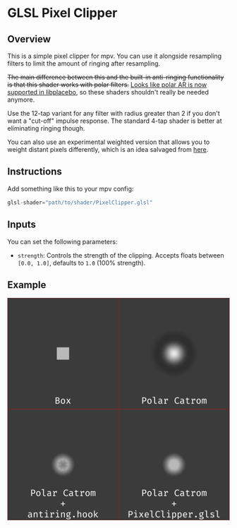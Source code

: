 # GLSL Pixel Clipper

## Overview
This is a simple pixel clipper for mpv. You can use it alongside resampling filters to limit the amount of ringing after resampling.

~~The main difference between this and the built-in anti-ringing functionality is that this shader works with polar filters.~~ 
[Looks like polar AR is now supported in libplacebo](https://code.videolan.org/videolan/libplacebo/-/merge_requests/505), so these shaders shouldn't really be needed anymore.

Use the 12-tap variant for any filter with radius greater than 2 if you don't want a "cut-off" impulse response. The standard 4-tap shader is better at eliminating ringing though.

You can also use an experimental weighted version that allows you to weight distant pixels differently, which is an idea salvaged from [here](https://code.videolan.org/videolan/libplacebo/-/merge_requests/505).

## Instructions
Add something like this to your mpv config:
```c
glsl-shader="path/to/shader/PixelClipper.glsl"
```

## Inputs
You can set the following parameters:
- `strength`: Controls the strength of the clipping. Accepts floats between `[0.0, 1.0]`, defaults to `1.0` (100% strength).

## Example
![Pixel Clipper Example](./example.png "Pixel Clipper Example")
